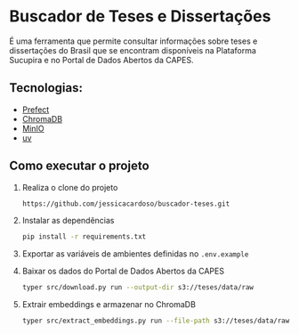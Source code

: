 # Buscador de Teses e Dissertações

É uma ferramenta que permite consultar informações sobre teses e dissertações do Brasil que se encontram disponíveis na Plataforma Sucupira e no Portal de Dados Abertos da CAPES.


## Tecnologias:

- [Prefect](https://www.prefect.io/)
- [ChromaDB](https://www.trychroma.com/)
- [MinIO](https://min.io/)
- [uv](https://docs.astral.sh/uv/)

## Como executar o projeto

1. Realiza o clone do projeto
    ```bash
    https://github.com/jessicacardoso/buscador-teses.git
    ```

2. Instalar as dependências
    ```bash
    pip install -r requirements.txt
    ```

3. Exportar as variáveis de ambientes definidas no `.env.example`

4. Baixar os dados do Portal de Dados Abertos da CAPES

    ```bash
    typer src/download.py run --output-dir s3://teses/data/raw
    ```

5. Extrair embeddings e armazenar no ChromaDB
    ```bash
    typer src/extract_embeddings.py run --file-path s3://teses/data/raw/catalogo_de_teses_e_dissertacoes.parquet
    ```
